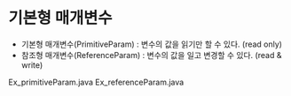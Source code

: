 기본형 매개변수
=========================

* 기본형 매개변수(PrimitiveParam) : 변수의 값을 읽기만 할 수 있다. (read only)
* 참조형 매개변수(ReferenceParam) : 변수의 값을 일고 변경할 수 있다. (read & write)


Ex_primitiveParam.java
Ex_referenceParam.java